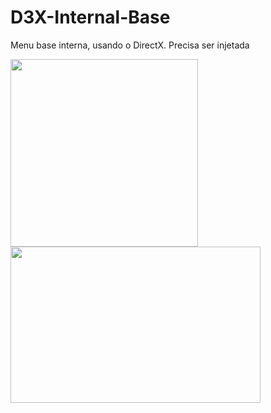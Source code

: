 # D3X-Internal-Base
Menu base interna, usando o DirectX. Precisa ser injetada

<img src="https://i.imgur.com/ImslYia.jpg" alt="" width="300" height="300">
<img src="https://i.imgur.com/o9KiVuf.jpg" alt="" width="400" height="250">
